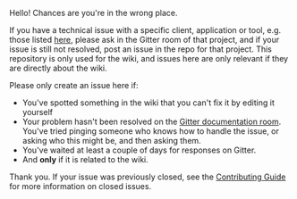 Hello! Chances are you're in the wrong place.

If you have a technical issue with a specific client, application or tool, e.g. those listed [here](https://github.com/ethereum/wiki/wiki/Clients,-tools,-dapp-browsers,-wallets-and-other-projects), please ask in the Gitter room of that project, and if your issue is still not resolved, post an issue in the repo for that project. This repository is only used for the wiki, and issues here are only relevant if they are directly about the wiki.

Please only create an issue here if:
- You've spotted something in the wiki that you can't fix it by editing it yourself
- Your problem hasn't been resolved on the [Gitter documentation room](https://gitter.im/ethereum/documentation). You've tried pinging someone who knows how to handle the issue, or asking who this might be, and then asking them.
- You've waited at least a couple of days for responses on Gitter.
- And **only** if it is related to the wiki.

Thank you. If your issue was previously closed, see the [Contributing Guide](CONTRIBUTING.md) for more information on closed issues.

